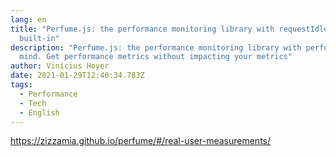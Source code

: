 ```yaml
---
lang: en
title: "Perfume.js: the performance monitoring library with requestIdleCallback
  built-in"
description: "Perfume.js: the performance monitoring library with performance in
  mind. Get performance metrics without impacting your metrics"
author: Vinícius Hoyer
date: 2021-01-29T12:40:34.783Z
tags:
  - Performance
  - Tech
  - English
---
```

https://zizzamia.github.io/perfume/#/real-user-measurements/